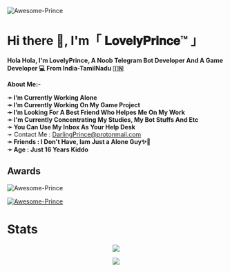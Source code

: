 

![Awesome-Prince](https://telegra.ph/file/e9b50bab765e5e582bbdd.png)
# Hi there 👋, I'm「 𝐋𝐨𝐯𝐞𝐥𝐲𝐏𝐫𝐢𝐧𝐜𝐞™ 」

<b>Hola Hola, I'm LovelyPrince, A Noob Telegram Bot Developer And A Game Developer 💻 From India-TamilNadu 🇮🇳</b>

 **About Me:-**

**➛ I’m Currently Working Alone**  
**➛ I’m Currently Working On My Game Project**  
**➛ I’m Looking For A Best Friend Who Helpes Me On My Work**      
**➛ I'm Currently Concentrating My Studies, My Bot Stuffs And Etc**        
**➛ You Can Use My Inbox As Your Help Desk**  
  ➛ Contact Me : DarlingPrince@protonmail.com  
**➛ Friends :  I Don't Have, Iam Just a Alone Guy✨🥀**   
**➛ Age : Just 16 Years Kiddo**  

## Awards
<p align="left"> <img src="https://komarev.com/ghpvc/?username=Awesome-Prince&label=Profile%20views&color=0e75b6&style=flat" alt="Awesome-Prince" /> </p>
<p align="left"> <a href="https://github.com/ryo-ma/github-profile-trophy"><img src="https://github-profile-trophy.vercel.app/?username=Awesome-Prince" alt="Awesome-Prince" /></a> </p>


# Stats
<p align="center"><a href="https://github.com/Awesome-Prince"><img src="https://github-readme-stats.vercel.app/api?username=Awesome-Prince&show_icons=true&theme=radical"></a></p>
<p align="center"><a href="https://github.com/Awesome-Prince"><img src="https://github-readme-stats.vercel.app/api/top-langs/?username=Awesome-Prince&theme=radical&layout=compact">
</a></p>   
